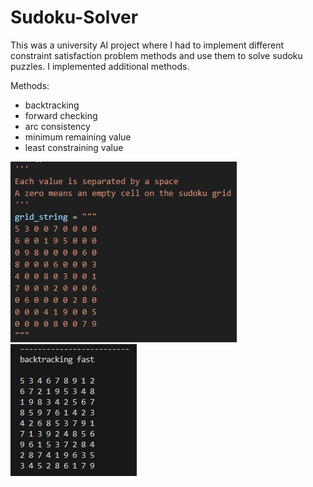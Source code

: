 # Sudoku-Solver
This was a university AI project where I had to implement different constraint satisfaction problem methods and use them to solve sudoku puzzles. I implemented additional methods.

Methods:

- backtracking
- forward checking
- arc consistency
- minimum remaining value
- least constraining value

![grid](./images/grid.png) ![backtracking](./images/backtracking.png)
